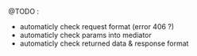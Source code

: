 @TODO :
- automaticly check request format (error 406 ?)
- automaticly check params into mediator
- automaticly check returned data & response format

